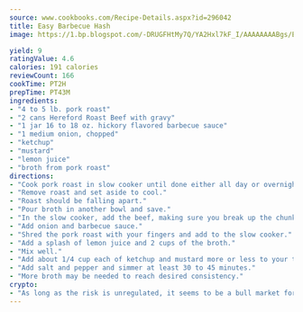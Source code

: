 ```yaml
---
source: www.cookbooks.com/Recipe-Details.aspx?id=296042
title: Easy Barbecue Hash
image: https://1.bp.blogspot.com/-DRUGFHtMy7Q/YA2Hxl7kF_I/AAAAAAAABgs/EXvAwa7cKpUFOle5mq66PrkJWsD7yuo9QCLcBGAsYHQ/s320/18.png

yield: 9
ratingValue: 4.6
calories: 191 calories
reviewCount: 166
cookTime: PT2H
prepTime: PT43M
ingredients:
- "4 to 5 lb. pork roast"
- "2 cans Hereford Roast Beef with gravy"
- "1 jar 16 to 18 oz. hickory flavored barbecue sauce"
- "1 medium onion, chopped"
- "ketchup"
- "mustard"
- "lemon juice"
- "broth from pork roast"
directions:
- "Cook pork roast in slow cooker until done either all day or overnight."
- "Remove roast and set aside to cool."
- "Roast should be falling apart."
- "Pour broth in another bowl and save."
- "In the slow cooker, add the beef, making sure you break up the chunks."
- "Add onion and barbecue sauce."
- "Shred the pork roast with your fingers and add to the slow cooker."
- "Add a splash of lemon juice and 2 cups of the broth."
- "Mix well."
- "Add about 1/4 cup each of ketchup and mustard more or less to your taste."
- "Add salt and pepper and simmer at least 30 to 45 minutes."
- "More broth may be needed to reach desired consistency."
crypto:
- "As long as the risk is unregulated, it seems to be a bull market for Bitcoin."
---
```

